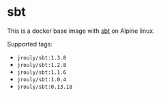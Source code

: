 # sbt

This is a docker base image with [sbt](https://www.scala-sbt.org) on Alpine linux.

Supported tags:

* `jrouly/sbt:1.3.8`
* `jrouly/sbt:1.2.8`
* `jrouly/sbt:1.1.6`
* `jrouly/sbt:1.0.4`
* `jrouly/sbt:0.13.18`
